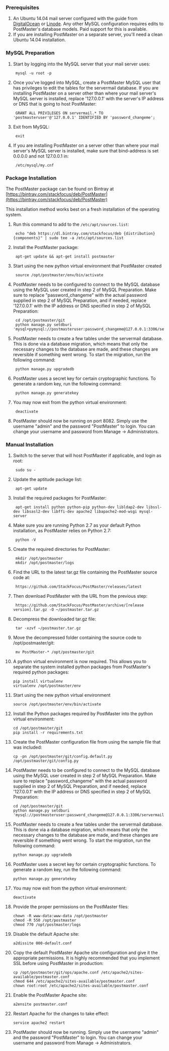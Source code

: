 ### Prerequisites
1. An Ubuntu 14.04 mail server configured with the guide from [DigitalOcean](https://www.digitalocean.com/community/tutorials/how-to-configure-a-mail-server-using-postfix-dovecot-mysql-and-spamassassin) or [Linode](https://www.linode.com/docs/email/postfix/email-with-postfix-dovecot-and-mysql).
Any other MySQL configuration requires edits to PostMaster's database models. Paid support for this is available.
2. If you are installing PostMaster on a separate server, you'll need a clean Ubuntu 14.04 installation.

### MySQL Preparation
1. Start by logging into the MySQL server that your mail server uses:

        mysql -u root -p

2. Once you've logged into MySQL, create a PostMaster MySQL user that has privileges to edit the tables for the servermail database.
If you are installing PostMaster on a server other than where your mail server's MySQL server is installed,
replace '127.0.0.1' with the server's IP address or DNS that is going to host PostMaster:

        GRANT ALL PRIVILEGES ON servermail.* TO 'postmasteruser'@'127.0.0.1' IDENTIFIED BY 'password_changeme';

3. Exit from MySQL:

        exit

4. If you are installing PostMaster on a server other than where your mail server's MySQL server is installed, make sure that
bind-address is set 0.0.0.0 and not 127.0.0.1 in:

        /etc/mysql/my.cnf

### Package Installation
The PostMaster package can be found on Bintray at [https://bintray.com/stackfocus/deb/PostMaster](https://bintray.com/stackfocus/deb/PostMaster)

This installation method works best on a fresh installation of the operating system.

1. Run this command to add to the `/etc/apt/sources.list`:

        echo "deb https://dl.bintray.com/stackfocus/deb {distribution} {components}" | sudo tee -a /etc/apt/sources.list

2. Install the PostMaster package:

        apt-get update && apt-get install postmaster

3. Start using the new python virtual environment that PostMaster created

        source /opt/postmaster/env/bin/activate

4. PostMaster needs to be configured to connect to the MySQL database using the MySQL user created in step 2 of MySQL Preparation.
Make sure to replace "password_changeme" with the actual password supplied in step 2 of MySQL Preparation, and if needed,
replace '127.0.0.1' with the IP address or DNS specified in step 2 of MySQL Preparation:

        cd /opt/postmaster/git
        python manage.py setdburi 'mysql+pymysql://postmasteruser:password_changeme@127.0.0.1:3306/servermail'

5. PostMaster needs to create a few tables under the servermail database. This is done via a database migration,
which means that only the necessary changes to the database are made, and these changes are reversible if something went wrong.
To start the migration, run the following command:

        python manage.py upgradedb

6. PostMaster uses a secret key for certain cryptographic functions. To generate a random key, run the following command:

        python manage.py generatekey

7. You may now exit from the python virtual environment:

        deactivate

8. PostMaster should now be running on port 8082. Simply use the username "admin" and the password "PostMaster" to login.
You can change your username and password from Manage -> Administrators.

### Manual Installation
1. Switch to the server that will host PostMaster if applicable, and login as root:

        sudo su -

2. Update the aptitude package list:

        apt-get update

3. Install the required packages for PostMaster:

        apt-get install python python-pip python-dev libldap2-dev libssl-dev libsasl2-dev libffi-dev apache2 libapache2-mod-wsgi mysql-server

4. Make sure you are running Python 2.7 as your default Python installation, as PostMaster relies on Python 2.7:

        python -V

5. Create the required directories for PostMaster:

        mkdir /opt/postmaster
        mkdir /opt/postmaster/logs

6. Find the URL to the latest tar.gz file containing the PostMaster source code at:

        https://github.com/StackFocus/PostMaster/releases/latest

7. Then download PostMaster with the URL from the previous step:

        https://github.com/StackFocus/PostMaster/archive/[release version].tar.gz -O ~/postmaster.tar.gz

8. Decompress the downloaded tar.gz file:

        tar -xzvf ~/postmaster.tar.gz

9. Move the decompressed folder containing the source code to /opt/postmaster/git:

        mv PostMaster-* /opt/postmaster/git

10. A python virtual environment is now required.
This allows you to separate the system installed python packages from PostMaster's required python packages:

        pip install virtualenv
        virtualenv /opt/postmaster/env

11. Start using the new python virtual environment

        source /opt/postmaster/env/bin/activate

12. Install the Python packages required by PostMaster into the python virtual environment:

        cd /opt/postmaster/git
        pip install -r requirements.txt

13. Create the PostMaster configuration file from using the sample file that was included:

        cp -pn /opt/postmaster/git/config.default.py /opt/postmaster/git/config.py

14. PostMaster needs to be configured to connect to the MySQL database using the MySQL user created in step 2 of MySQL Preparation.
Make sure to replace "password_changeme" with the actual password supplied in step 2 of MySQL Preparation, and if needed,
replace '127.0.0.1' with the IP address or DNS specified in step 2 of MySQL Preparation:

        cd /opt/postmaster/git
        python manage.py setdburi 'mysql://postmasteruser:password_changeme@127.0.0.1:3306/servermail'

15. PostMaster needs to create a few tables under the servermail database. This is done via a database migration,
which means that only the necessary changes to the database are made, and these changes are reversible if something went wrong.
To start the migration, run the following command:

        python manage.py upgradedb

16. PostMaster uses a secret key for certain cryptographic functions. To generate a random key, run the following command:

        python manage.py generatekey

17. You may now exit from the python virtual environment:

        deactivate

18. Provide the proper permissions on the PostMaster files:

        chown -R www-data:www-data /opt/postmaster
        chmod -R 550 /opt/postmaster
        chmod 770 /opt/postmaster/logs

19. Disable the default Apache site:

        a2dissite 000-default.conf

20. Copy the default PostMaster Apache site configuration and give it the appropriate permissions.
It is highly recommended that you implement SSL before using PostMaster in production:

        cp /opt/postmaster/git/ops/apache.conf /etc/apache2/sites-available/postmaster.conf
        chmod 644 /etc/apache2/sites-available/postmaster.conf
        chown root:root /etc/apache2/sites-available/postmaster.conf

21. Enable the PostMaster Apache site:

        a2ensite postmaster.conf

22. Restart Apache for the changes to take effect:

        service apache2 restart

23. PostMaster should now be running. Simply use the username "admin" and the password "PostMaster" to login.
You can change your username and password from Manage -> Administrators.
